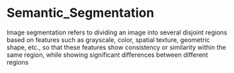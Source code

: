 # Semantic_Segmentation
Image segmentation refers to dividing an image into several disjoint regions based on features such as grayscale, color, spatial texture, geometric shape, etc., so that these features show consistency or similarity within the same region, while showing significant differences between different regions
